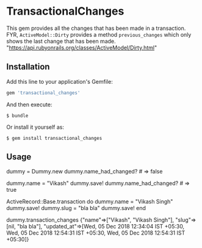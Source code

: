 # TransactionalChanges

This gem provides all the changes that has been made in a transaction.
FYR, `ActiveModel::Dirty` provides a method `previous_changes` which only shows the last change that has been made. "https://api.rubyonrails.org/classes/ActiveModel/Dirty.html"

## Installation

Add this line to your application's Gemfile:

```ruby
gem 'transactional_changes'
```

And then execute:

    $ bundle

Or install it yourself as:

    $ gem install transactional_changes

## Usage

dummy = Dummy.new
dummy.name_had_changed? # => false

dummy.name = "Vikash"
dummy.save!
dummy.name_had_changed? # => true

ActiveRecord::Base.transaction do
  dummy.name = "Vikash Singh"
  dummy.save!
  dummy.slug = "bla bla"
  dummy.save!
end

dummy.transaction_changes
{"name"=>["Vikash", "Vikash Singh"], "slug"=>[nil, "bla bla"], "updated_at"=>[Wed, 05 Dec 2018 12:34:04 IST +05:30, Wed, 05 Dec 2018 12:54:31 IST +05:30, Wed, 05 Dec 2018 12:54:31 IST +05:30]}

